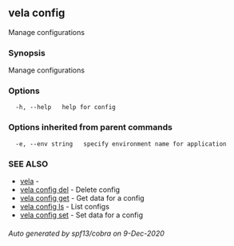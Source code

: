 ## vela config

Manage configurations

### Synopsis

Manage configurations

### Options

```
  -h, --help   help for config
```

### Options inherited from parent commands

```
  -e, --env string   specify environment name for application
```

### SEE ALSO

* [vela](vela.md)	 - 
* [vela config del](vela_config_del.md)	 - Delete config
* [vela config get](vela_config_get.md)	 - Get data for a config
* [vela config ls](vela_config_ls.md)	 - List configs
* [vela config set](vela_config_set.md)	 - Set data for a config

###### Auto generated by spf13/cobra on 9-Dec-2020
